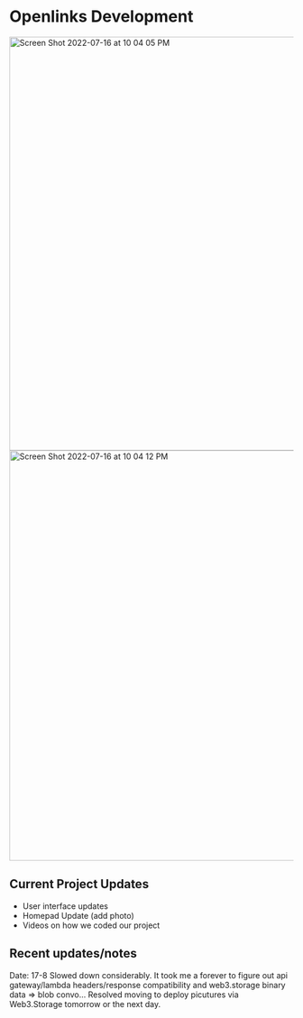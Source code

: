 # Openlinks Development

<img width="734" alt="Screen Shot 2022-07-16 at 10 04 05 PM" src="https://user-images.githubusercontent.com/30084404/179382086-fca97ac9-d587-49a3-95e0-2c119e901429.png">

<img width="728" alt="Screen Shot 2022-07-16 at 10 04 12 PM" src="https://user-images.githubusercontent.com/30084404/179382088-b3257c59-29da-41c9-8840-ae056fc1b3f9.png">

## Current Project Updates

- User interface updates
- Homepad Update (add photo)
- Videos on how we coded our project

## Recent updates/notes

Date: 17-8 Slowed down considerably. It took me a forever to figure out api gateway/lambda headers/response compatibility and web3.storage binary data => blob convo... Resolved moving to deploy picutures via Web3.Storage tomorrow or the next day.
